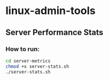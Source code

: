 # linux-admin-tools
## Server Performance Stats

### How to run:
```bash
cd server-metrics
chmod +x server-stats.sh
./server-stats.sh
```
